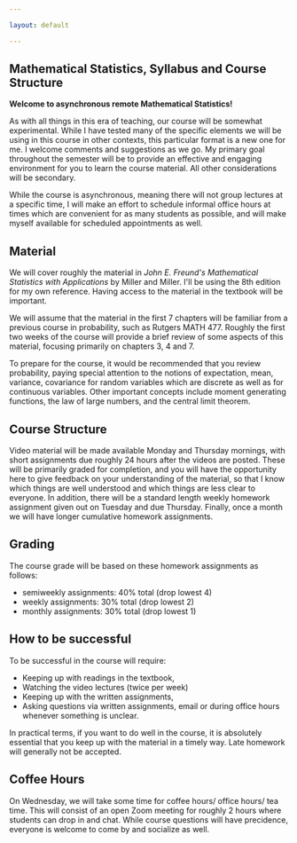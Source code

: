 ```yaml
---

layout: default

---
```



Mathematical Statistics, Syllabus and Course Structure
---

**Welcome to asynchronous remote Mathematical Statistics!**

As with all things in this era of teaching, our course will be somewhat experimental. While I have tested many of the specific elements we will be using in this course in other contexts, this particular format is a new one for me. I welcome comments and suggestions as we go. My primary goal throughout the semester will be to provide an effective and engaging environment for you  to learn the course material. All other considerations will be secondary.

While the course is asynchronous, meaning there will not group lectures at a specific time, I will make an effort to schedule informal office hours at times which are convenient for as many students as possible, and will make myself available for scheduled appointments as well.

Material
---

We will cover roughly the material in *John E. Freund's Mathematical Statistics with Applications* by Miller and Miller. I'll be using the 8th edition for my own reference. Having access to the material in the textbook will be important.

We will assume that the material in the first 7 chapters will be familiar from a previous course in probability, such as Rutgers MATH 477. Roughly the first two weeks of the course will provide a brief review of some aspects of this material, focusing primarily on chapters 3, 4 and 7.

To prepare for the course, it would be recommended that you review probability, paying special attention to the notions of expectation, mean, variance, covariance for random variables which are discrete as well as for continuous variables. Other important concepts include moment generating functions, the law of large numbers, and the central limit theorem.

Course Structure
---

Video material will be made available Monday and Thursday mornings, with short assignments due roughly 24 hours after the videos are posted. These will be primarily graded for completion, and you will have the opportunity here to give feedback on your understanding of the material, so that I know which things are well understood and which things are less clear to everyone. In addition, there will be a standard length weekly homework assignment given out on Tuesday and due Thursday. Finally, once a month we will have longer cumulative homework assignments.



Grading
---

The course grade will be based on these homework assignments as follows:

- semiweekly assignments: 40% total (drop lowest 4)
- weekly assignments: 30% total (drop lowest 2)
- monthly assignments: 30% total (drop lowest 1)

How to be successful
---

To be successful in the course will require:

- Keeping up with readings in the textbook,
- Watching the video lectures (twice per week)
- Keeping up with the written assignments,
- Asking questions via written assignments, email or during office hours whenever something is unclear.

In practical terms, if you want to do well in the course, it is absolutely essential that you keep up with the material in a timely way. Late homework will generally not be accepted.

Coffee Hours
---

On Wednesday, we will take some time for coffee hours/ office hours/ tea time. This will consist of an open Zoom meeting for roughly 2 hours where students can drop in and chat. While course questions will have precidence, everyone is welcome to come by and socialize as well.

